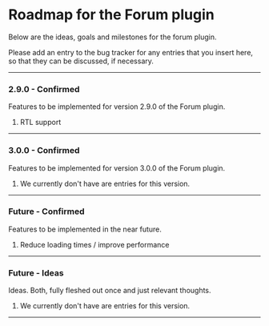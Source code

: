 # Roadmap for the Forum plugin #

Below are the ideas, goals and milestones for the forum plugin.

Please add an entry to the bug tracker for any entries that you insert here, so that they can be discussed, if necessary.


---


### 2.9.0 - Confirmed ###
Features to be implemented for version 2.9.0 of the Forum plugin.

  1. RTL support


---


### 3.0.0 - Confirmed ###
Features to be implemented for version 3.0.0 of the Forum plugin.

  1. We currently don't have are entries for this version.


---


### Future - Confirmed ###
Features to be implemented in the near future.

  1. Reduce loading times / improve performance


---


### Future - Ideas ###
Ideas. Both, fully fleshed out once and just relevant thoughts.

  1. We currently don't have are entries for this version.


---
